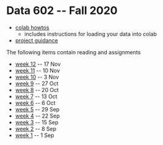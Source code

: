 # Data 602 -- Fall 2020

* [colab howtos](./colab.md)
    * includes instructions for loading your data into colab
* [project guidance](./projects.md)

The following items contain reading and assignments

* [week 12](./week12.md) -- 17 Nov
* [week 11](./week11.md) -- 10 Nov
* [week 10](./week10.md) -- 3 Nov
* [week 9](./week09.md) -- 27 Oct
* [week 8](./week08.md) -- 20 Oct
* [week 7](./week07.md) -- 13 Oct
* [week 6](./week06.md) -- 6 Oct
* [week 5](./week05.md) -- 29 Sep
* [week 4](./week04.md) -- 22 Sep
* [week 3](./week03.md) -- 15 Sep
* [week 2](./week02.md) -- 8 Sep
* [week 1](./week01.md) -- 1 Sep
